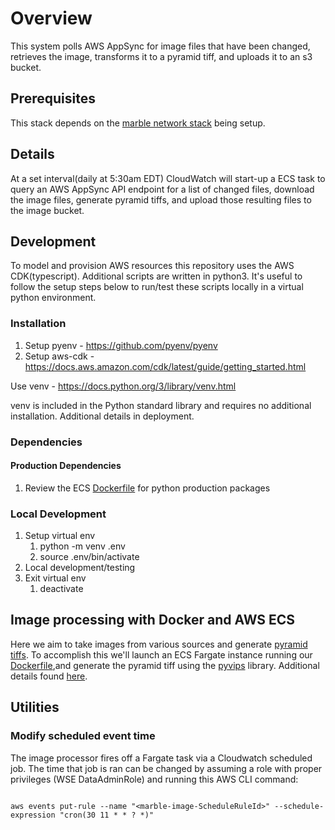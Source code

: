 # Overview

This system polls AWS AppSync for image files that have been changed, retrieves the image, transforms it to a pyramid tiff, and uploads it to an s3 bucket.

## Prerequisites

This stack depends on the [marble network stack](https://github.com/ndlib/marble-blueprints/blob/master/docs/shared-infrastructure.md) being setup.

## Details

At a set interval(daily at 5:30am EDT) CloudWatch will start-up a ECS task to query an AWS AppSync API endpoint for a list of changed files, download the image files, generate pyramid tiffs, and upload those resulting files to the image bucket.

## Development

To model and provision AWS resources this repository uses the AWS CDK(typescript). Additional scripts are written in python3. It's useful to follow the setup steps below to run/test these scripts locally in a virtual python environment.

### Installation

1. Setup pyenv - <https://github.com/pyenv/pyenv>
2. Setup aws-cdk - <https://docs.aws.amazon.com/cdk/latest/guide/getting_started.html>

Use venv - <https://docs.python.org/3/library/venv.html>

venv is included in the Python standard library and requires no additional installation. Additional details in deployment.

### Dependencies

#### Production Dependencies

1. Review the ECS [Dockerfile](Dockerfile) for python production packages

### Local Development

1. Setup virtual env
    1. python -m venv .env
    2. source .env/bin/activate
2. Local development/testing
3. Exit virtual env
    1. deactivate

## Image processing with Docker and AWS ECS

Here we aim to take images from various sources and generate [pyramid tiffs](https://iipimage.sourceforge.io/documentation/images/). To accomplish this we'll launch an ECS Fargate instance running our [Dockerfile](Dockerfile),and generate the pyramid tiff using the [pyvips](https://pypi.org/project/pyvips/) library. Additional details found [here](DOCKER.md).

## Utilities

### Modify scheduled event time

The image processor fires off a Fargate task via a Cloudwatch scheduled job. The time that job is ran can be changed by assuming a role with proper privileges (WSE DataAdminRole) and running this AWS CLI command:

```shell

aws events put-rule --name "<marble-image-ScheduleRuleId>" --schedule-expression "cron(30 11 * * ? *)"

```
